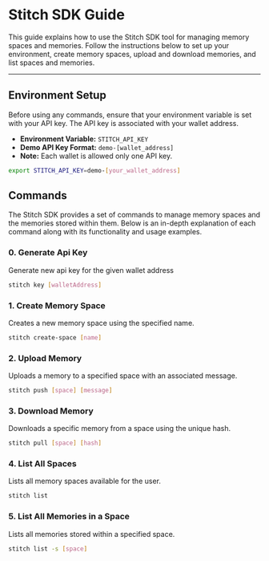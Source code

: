 # Stitch SDK Guide

This guide explains how to use the Stitch SDK tool for managing memory spaces and memories. Follow
the instructions below to set up your environment, create memory spaces, upload and download
memories, and list spaces and memories.

---

## Environment Setup

Before using any commands, ensure that your environment variable is set with your API key. The API
key is associated with your wallet address.

- **Environment Variable:** `STITCH_API_KEY`
- **Demo API Key Format:** `demo-[wallet_address]`
- **Note:** Each wallet is allowed only one API key.

```bash
export STITCH_API_KEY=demo-[your_wallet_address]
```

## Commands

The Stitch SDK provides a set of commands to manage memory spaces and the memories stored within
them. Below is an in-depth explanation of each command along with its functionality and usage
examples.

### 0. Generate Api Key

Generate new api key for the given wallet address

```bash
stitch key [walletAddress]
```

### 1. Create Memory Space

Creates a new memory space using the specified name.

```bash
stitch create-space [name]
```

### 2. Upload Memory

Uploads a memory to a specified space with an associated message.

```bash
stitch push [space] [message]
```

### 3. Download Memory

Downloads a specific memory from a space using the unique hash.

```bash
stitch pull [space] [hash]
```

### 4. List All Spaces

Lists all memory spaces available for the user.

```bash
stitch list
```

### 5. List All Memories in a Space

Lists all memories stored within a specified space.

```bash
stitch list -s [space]
```
